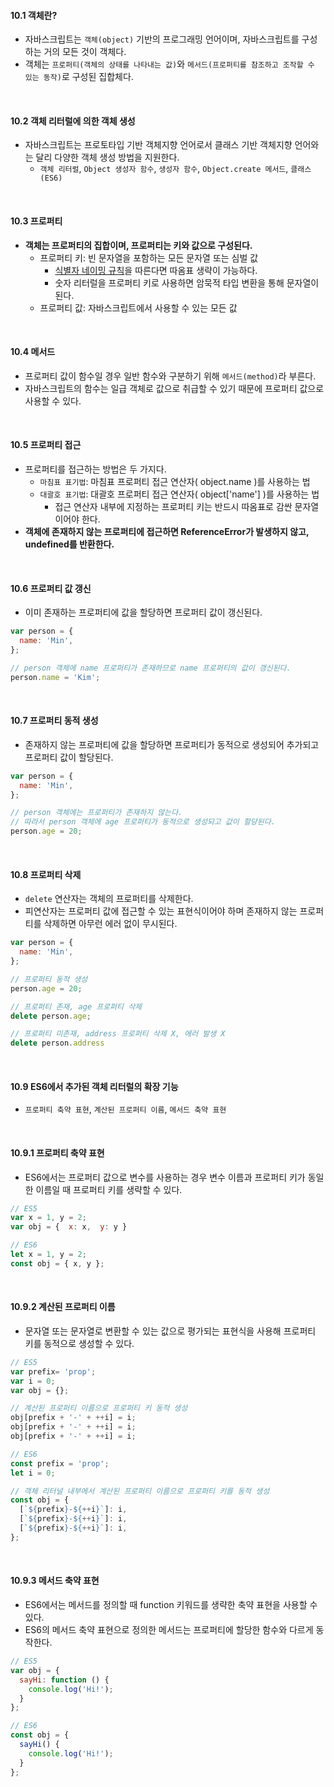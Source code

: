 #### 10.1 객체란?
- 자바스크립트는 `객체(object)` 기반의 프로그래밍 언어이며, 자바스크립트를 구성하는 거의 모든 것이 객체다.
- 객체는 `프로퍼티(객체의 상태를 나타내는 값)`와 `메서드(프로퍼티를 참조하고 조작할 수 있는 동작)`로 구성된 집합체다.

<br />

#### 10.2 객체 리터럴에 의한 객체 생성
- 자바스크립트는 프로토타입 기반 객체지향 언어로서 클래스 기반 객체지향 언어와는 달리 다양한 객체 생성 방법을 지원한다.
  - `객체 리터럴`, `Object 생성자 함수`, `생성자 함수`, `Object.create 메서드`, `클래스(ES6)`

<br />

#### 10.3 프로퍼티
- **객체는 프로퍼티의 집합이며, 프로퍼티는 키와 값으로 구성된다.**
  - 프로퍼티 키: 빈 문자열을 포함하는 모든 문자열 또는 심벌 값
    - [식별자 네이밍 규칙](https://github.com/darkmyu/note/tree/main/01_%EB%AA%A8%EB%8D%98_%EC%9E%90%EB%B0%94%EC%8A%A4%ED%81%AC%EB%A6%BD%ED%8A%B8_Deep_Dive/CH_04_%EB%B3%80%EC%88%98#47-%EC%8B%9D%EB%B3%84%EC%9E%90-%EB%84%A4%EC%9D%B4%EB%B0%8D-%EA%B7%9C%EC%B9%99)을 따른다면 따옴표 생략이 가능하다.
    - 숫자 리터럴을 프로퍼티 키로 사용하면 암묵적 타입 변환을 통해 문자열이 된다.
  - 프로퍼티 값: 자바스크립트에서 사용할 수 있는 모든 값

<br />

#### 10.4 메서드
- 프로퍼티 값이 함수일 경우 일반 함수와 구분하기 위해 `메서드(method)`라 부른다.
- 자바스크립트의 함수는 일급 객체로 값으로 취급할 수 있기 때문에 프로퍼티 값으로 사용할 수 있다.

<br />

#### 10.5 프로퍼티 접근
- 프로퍼티를 접근하는 방법은 두 가지다.
  - `마침표 표기법`: 마침표 프로퍼티 접근 연산자( object.name )를 사용하는 법
  - `대괄호 표기법`: 대괄호 프로퍼티 접근 연산자( object['name'] )를 사용하는 법
    - 접근 연산자 내부에 지정하는 프로퍼티 키는 반드시 따옴표로 감싼 문자열이어야 한다.
- **객체에 존재하지 않는 프로퍼티에 접근하면 ReferenceError가 발생하지 않고, undefined를 반환한다.**

<br />

#### 10.6 프로퍼티 값 갱신
- 이미 존재하는 프로퍼티에 값을 할당하면 프로퍼티 값이 갱신된다.
```js
var person = {
  name: 'Min',
};

// person 객체에 name 프로퍼티가 존재하므로 name 프로퍼티의 값이 갱신된다.
person.name = 'Kim';
```

<br />

#### 10.7 프로퍼티 동적 생성
- 존재하지 않는 프로퍼티에 값을 할당하면 프로퍼티가 동적으로 생성되어 추가되고 프로퍼티 값이 할당된다.
```js
var person = {
  name: 'Min',
};

// person 객체에는 프로퍼티가 존재하지 않는다.
// 따라서 person 객체에 age 프로퍼티가 동적으로 생성되고 값이 할당된다.
person.age = 20;
```

<br />

#### 10.8 프로퍼티 삭제
- `delete` 연산자는 객체의 프로퍼티를 삭제한다.
- 피연산자는 프로퍼티 값에 접근할 수 있는 표현식이어야 하며 존재하지 않는 프로퍼티를 삭제하면 아무런 에러 없이 무시된다.
```js
var person = {
  name: 'Min',
};

// 프로퍼티 동적 생성
person.age = 20;

// 프로퍼티 존재, age 프로퍼티 삭제
delete person.age;

// 프로퍼티 미존재, address 프로퍼티 삭제 X, 에러 발생 X
delete person.address
```

<br />

#### 10.9 ES6에서 추가된 객체 리터럴의 확장 기능
- `프로퍼티 축약 표현`, `계산된 프로퍼티 이름`, `메서드 축약 표현`

<br />

#### 10.9.1 프로퍼티 축약 표현
- ES6에서는 프로퍼티 값으로 변수를 사용하는 경우 변수 이름과 프로퍼티 키가 동일한 이름일 때 프로퍼티 키를 생략할 수 있다.
```js
// ES5
var x = 1, y = 2;
var obj = {  x: x,  y: y }

// ES6
let x = 1, y = 2;
const obj = { x, y };
```

<br />

#### 10.9.2 계산된 프로퍼티 이름
- 문자열 또는 문자열로 변환할 수 있는 값으로 평가되는 표현식을 사용해 프로퍼티 키를 동적으로 생성할 수 있다.
```js
// ES5
var prefix= 'prop';
var i = 0;
var obj = {};

// 계산된 프로퍼티 이름으로 프로퍼티 키 동적 생성
obj[prefix + '-' + ++i] = i;
obj[prefix + '-' + ++i] = i;
obj[prefix + '-' + ++i] = i;

// ES6
const prefix = 'prop';
let i = 0;

// 객체 리터널 내부에서 계산된 프로퍼티 이름으로 프로퍼티 키를 동적 생성
const obj = {
  [`${prefix}-${++i}`]: i,
  [`${prefix}-${++i}`]: i,
  [`${prefix}-${++i}`]: i,
};
```

<br />

#### 10.9.3 메서드 축약 표현
- ES6에서는 메서드를 정의할 때 function 키워드를 생략한 축약 표현을 사용할 수 있다.
- ES6의 메서드 축약 표현으로 정의한 메서드는 프로퍼티에 할당한 함수와 다르게 동작한다.
```js
// ES5
var obj = {
  sayHi: function () {
    console.log('Hi!');
  }
};

// ES6
const obj = {
  sayHi() {
    console.log('Hi!');
  }
};
```
